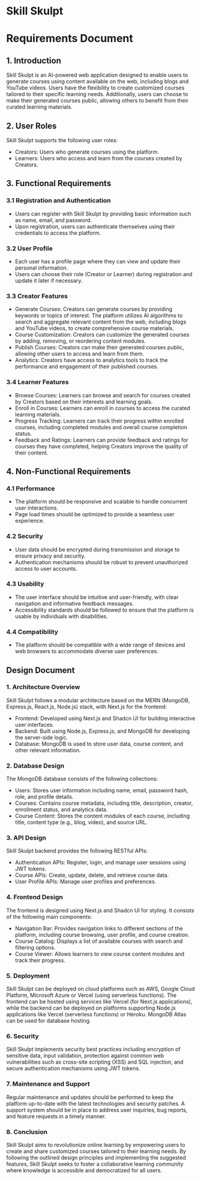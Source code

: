 # **Skill Skulpt**

# **Requirements Document**

## **1. Introduction**

Skill Skulpt is an AI-powered web application designed to enable users to generate courses using content available on the web, including blogs and YouTube videos. Users have the flexibility to create customized courses tailored to their specific learning needs. Additionally, users can choose to make their generated courses public, allowing others to benefit from their curated learning materials.

## **2. User Roles**

Skill Skulpt supports the following user roles:

- Creators: Users who generate courses using the platform.
- Learners: Users who access and learn from the courses created by Creators.

## **3. Functional Requirements**

### **3.1 Registration and Authentication**

- Users can register with Skill Skulpt by providing basic information such as name, email, and password.
- Upon registration, users can authenticate themselves using their credentials to access the platform.

### **3.2 User Profile**

- Each user has a profile page where they can view and update their personal information.
- Users can choose their role (Creator or Learner) during registration and update it later if necessary.

### **3.3 Creator Features**

- Generate Courses: Creators can generate courses by providing keywords or topics of interest. The platform utilizes AI algorithms to search and aggregate relevant content from the web, including blogs and YouTube videos, to create comprehensive course materials.
- Course Customization: Creators can customize the generated courses by adding, removing, or reordering content modules.
- Publish Courses: Creators can make their generated courses public, allowing other users to access and learn from them.
- Analytics: Creators have access to analytics tools to track the performance and engagement of their published courses.

### **3.4 Learner Features**

- Browse Courses: Learners can browse and search for courses created by Creators based on their interests and learning goals.
- Enroll in Courses: Learners can enroll in courses to access the curated learning materials.
- Progress Tracking: Learners can track their progress within enrolled courses, including completed modules and overall course completion status.
- Feedback and Ratings: Learners can provide feedback and ratings for courses they have completed, helping Creators improve the quality of their content.

## **4. Non-Functional Requirements**

### **4.1 Performance**

- The platform should be responsive and scalable to handle concurrent user interactions.
- Page load times should be optimized to provide a seamless user experience.

### **4.2 Security**

- User data should be encrypted during transmission and storage to ensure privacy and security.
- Authentication mechanisms should be robust to prevent unauthorized access to user accounts.

### **4.3 Usability**

- The user interface should be intuitive and user-friendly, with clear navigation and informative feedback messages.
- Accessibility standards should be followed to ensure that the platform is usable by individuals with disabilities.

### **4.4 Compatibility**

- The platform should be compatible with a wide range of devices and web browsers to accommodate diverse user preferences.

## **Design Document**

### **1. Architecture Overview**

Skill Skulpt follows a modular architecture based on the MERN (MongoDB, Express.js, React.js, Node.js) stack, with Next.js for the frontend:

- Frontend: Developed using Next.js and Shadcn UI for building interactive user interfaces.
- Backend: Built using Node.js, Express.js, and MongoDB for developing the server-side logic.
- Database: MongoDB is used to store user data, course content, and other relevant information.

### **2. Database Design**

The MongoDB database consists of the following collections:

- Users: Stores user information including name, email, password hash, role, and profile details.
- Courses: Contains course metadata, including title, description, creator, enrollment status, and analytics data.
- Course Content: Stores the content modules of each course, including title, content type (e.g., blog, video), and source URL.

### **3. API Design**

Skill Skulpt backend provides the following RESTful APIs:

- Authentication APIs: Register, login, and manage user sessions using JWT tokens.
- Course APIs: Create, update, delete, and retrieve course data.
- User Profile APIs: Manage user profiles and preferences.

### **4. Frontend Design**

The frontend is designed using Next.js and Shadcn UI for styling. It consists of the following main components:

- Navigation Bar: Provides navigation links to different sections of the platform, including course browsing, user profile, and course creation.
- Course Catalog: Displays a list of available courses with search and filtering options.
- Course Viewer: Allows learners to view course content modules and track their progress.

### **5. Deployment**

Skill Skulpt can be deployed on cloud platforms such as AWS, Google Cloud Platform, Microsoft Azure or Vercel (using serverless functions). The frontend can be hosted using services like Vercel (for Next.js applications), while the backend can be deployed on platforms supporting Node.js applications like Vercel (serverless functions) or Heroku. MongoDB Atlas can be used for database hosting.

### **6. Security**

Skill Skulpt implements security best practices including encryption of sensitive data, input validation, protection against common web vulnerabilities such as cross-site scripting (XSS) and SQL injection, and secure authentication mechanisms using JWT tokens.

### **7. Maintenance and Support**

Regular maintenance and updates should be performed to keep the platform up-to-date with the latest technologies and security patches. A support system should be in place to address user inquiries, bug reports, and feature requests in a timely manner.

### **8. Conclusion**

Skill Skulpt aims to revolutionize online learning by empowering users to create and share customized courses tailored to their learning needs. By following the outlined design principles and implementing the suggested features, Skill Skulpt seeks to foster a collaborative learning community where knowledge is accessible and democratized for all users.
